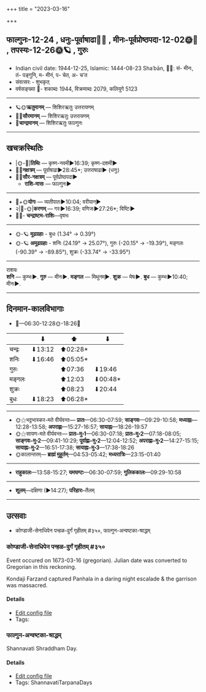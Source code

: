 +++
title = "2023-03-16"

+++
## फाल्गुनः-12-24  ,  धनुः-पूर्वाषाढा🌛🌌  ,  मीनः-पूर्वप्रोष्ठपदा-12-02🌞🌌  ,  तपस्यः-12-26🌞🪐  ,  गुरुः
- Indian civil date: 1944-12-25, Islamic: 1444-08-23 Shaʿbān, 🌌🌞: सं- मीनः, तं- पङ्गुनि, म- मीनं, प- चेत, अ- च’त
- संवत्सरः - शुभकृत्
- वर्षसङ्ख्या 🌛- शकाब्दः 1944, विक्रमाब्दः 2079, कलियुगे 5123
___________________
- 🪐🌞**ऋतुमानम्** — शिशिरऋतुः उत्तरायणम्
- 🌌🌞**सौरमानम्** — शिशिरऋतुः उत्तरायणम्
- 🌛**चान्द्रमानम्** — शिशिरऋतुः फाल्गुनः
___________________


## खचक्रस्थितिः
- |🌞-🌛|**तिथिः** — कृष्ण-नवमी►16:39; कृष्ण-दशमी►  
- 🌌🌛**नक्षत्रम्** — पूर्वाषाढा►28:45*; उत्तराषाढा► (धनुः)  
- 🌌🌞**सौर-नक्षत्रम्** — पूर्वप्रोष्ठपदा►  
  - **राशि-मासः** — फाल्गुनः► 
___________________
- 🌛+🌞**योगः** — व्यतीपातः►10:04; वरीयान्►  
- २|🌛-🌞|**करणम्** — गरः►16:39; वणिजः►27:26*; विष्टिः►  
- 🌌🌛- **चन्द्राष्टम-राशिः**—वृषभः  
___________________
- 🌞-🪐 **मूढग्रहाः** - बुधः (1.34° → 0.39°)
- 🌞-🪐 **अमूढग्रहाः** - शनिः (24.19° → 25.07°), गुरुः (-20.15° → -19.39°), मङ्गलः (-90.39° → -89.85°), शुक्रः (-33.74° → -33.95°)
___________________
राशयः  
**शनि** — कुम्भः►. **गुरु** — मीनः►. **मङ्गल** — मिथुनम्►. **शुक्र** — मेषः►. **बुध** — कुम्भः►10:40; मीनः►. 
___________________


## दिनमान-कालविभागाः
- 🌅—06:30-12:28🌞-18:26🌇  

|      |⬇     |⬆     |⬇     |
|------|-----|-----|------|
|चन्द्रः|⬇13:12 |⬆02:28*|     |
|शनिः   |⬇16:46 |⬆05:05*|     |
|गुरुः  |     |⬆07:36 |⬇19:46 |
|मङ्गलः |     |⬆12:03 |⬇00:48*|
|शुक्रः |     |⬆08:23 |⬇20:44 |
|बुधः   |⬇18:23 |⬆06:28*|     |
___________________
- 🌞⚝भट्टभास्कर-मते वीर्यवन्तः— **प्रातः**—06:30-07:59; **साङ्गवः**—09:29-10:58; **मध्याह्नः**—12:28-13:58; **अपराह्णः**—15:27-16:57; **सायाह्नः**—18:26-19:57  
- 🌞⚝सायण-मते वीर्यवन्तः— **प्रातः-मु॰1**—06:30-07:18; **प्रातः-मु॰2**—07:18-08:05; **साङ्गवः-मु॰2**—09:41-10:29; **पूर्वाह्णः-मु॰2**—12:04-12:52; **अपराह्णः-मु॰2**—14:27-15:15; **सायाह्नः-मु॰2**—16:51-17:38; **सायाह्नः-मु॰3**—17:38-18:26  
- 🌞कालान्तरम्— **ब्राह्मं मुहूर्तम्**—04:53-05:42; **मध्यरात्रिः**—23:15-01:40  
___________________
- **राहुकालः**—13:58-15:27; **यमघण्टः**—06:30-07:59; **गुलिककालः**—09:29-10:58  
___________________
- **शूलम्**—दक्षिणा (►14:27); **परिहारः**–तैलम्  
___________________

## उत्सवाः
- कोण्डाजी-सेनाधिपेन पन्हळ-दुर्गं गृहीतम् #३५०, फाल्गुन-अन्वष्टका-श्राद्धम्
### कोण्डाजी-सेनाधिपेन पन्हळ-दुर्गं गृहीतम् #३५०

Event occured on 1673-03-16 (gregorian). Julian date was converted to Gregorian in this reckoning. 

Kondaji Farzand captured Panhala in a daring night escalade & the garrison was massacred.

#### Details
- [Edit config file](https://github.com/jyotisham/adyatithi/blob/master/mahApuruSha/xatra-later/julian/day/03/06/koNDAjI-senAdhipena_panhaLa-durgaM_gRhItam.toml)
- Tags: 


### फाल्गुन-अन्वष्टका-श्राद्धम्



Shannavati Shraddham Day.

#### Details
- [Edit config file](https://github.com/jyotisham/adyatithi/blob/master/devatA/pitR/relative_event/phAlguna-aSTakA-zrAddham/offset__01/phAlguna-anvaSTakA-zrAddham.toml)
- Tags: ShannavatiTarpanaDays


